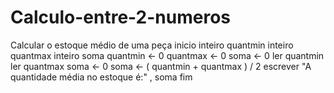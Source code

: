 # Calculo-entre-2-numeros
Calcular o estoque médio de uma peça
inicio
	inteiro quantmin
	inteiro quantmax
	inteiro soma
	quantmin <- 0
	quantmax <- 0
	soma <- 0
	ler quantmin
  ler quantmax
	soma <- 0
	soma <- ( quantmin + quantmax ) / 2
	escrever "A quantidade média no estoque é:" , soma
fim
